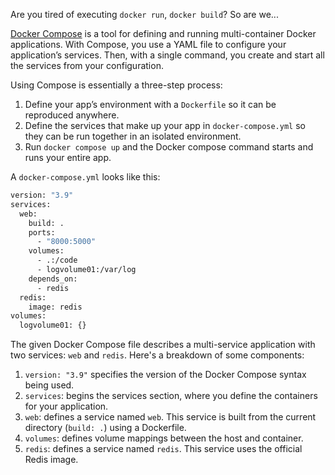 Are you tired of executing `docker run`, `docker build`? So are we...

[Docker Compose](https://docs.docker.com/compose/) is a tool for defining and running multi-container Docker applications. With Compose, you use a YAML file to configure your application’s services. Then, with a single command, you create and start all the services from your configuration.

Using Compose is essentially a three-step process:
1. Define your app’s environment with a `Dockerfile` so it can be reproduced anywhere.
1. Define the services that make up your app in `docker-compose.yml` so they can be run together in an isolated environment.
1. Run `docker compose up` and the Docker compose command starts and runs your entire app.

A `docker-compose.yml` looks like this:
```bash
version: "3.9"
services:
  web:
    build: .
    ports:
      - "8000:5000"
    volumes:
      - .:/code
      - logvolume01:/var/log
    depends_on:
      - redis
  redis:
    image: redis
volumes:
  logvolume01: {}
```
The given Docker Compose file describes a multi-service application with two services: `web` and `redis`. Here's a breakdown of some components:
1. `version: "3.9"` specifies the version of the Docker Compose syntax being used.
1. `services`: begins the services section, where you define the containers for your application.
1. `web`: defines a service named `web`. This service is built from the current directory (`build: .`) using a Dockerfile.
1. `volumes`: defines volume mappings between the host and container.
1. `redis`: defines a service named `redis`. This service uses the official Redis image.